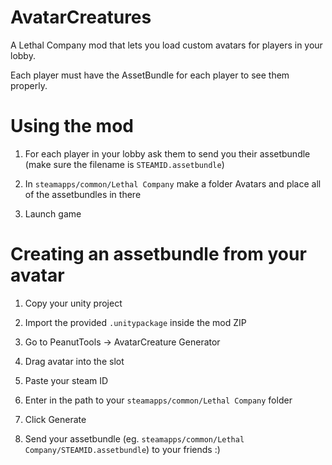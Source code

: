 # AvatarCreatures

A Lethal Company mod that lets you load custom avatars for players in your lobby.

Each player must have the AssetBundle for each player to see them properly.

# Using the mod

1. For each player in your lobby ask them to send you their assetbundle (make sure the filename is `STEAMID.assetbundle`)

2. In `steamapps/common/Lethal Company` make a folder Avatars and place all of the assetbundles in there

3. Launch game

# Creating an assetbundle from your avatar

1. Copy your unity project

2. Import the provided `.unitypackage` inside the mod ZIP

3. Go to PeanutTools -> AvatarCreature Generator

4. Drag avatar into the slot

5. Paste your steam ID

6. Enter in the path to your `steamapps/common/Lethal Company` folder

7. Click Generate

8. Send your assetbundle (eg. `steamapps/common/Lethal Company/STEAMID.assetbundle`) to your friends :)
